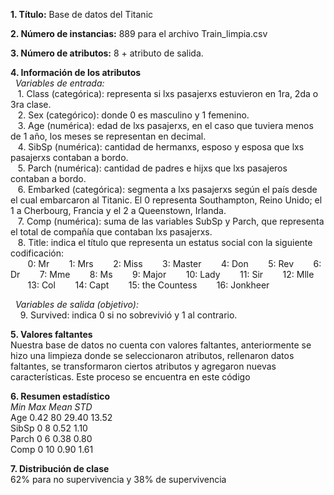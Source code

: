 **1. Título:** Base de datos del Titanic
   
**2. Número de instancias:** 889 para el archivo Train_limpia.csv
   
**3. Número de atributos:** 8 + atributo de salida.
   
**4. Información de los atributos**   <br>
&nbsp;&nbsp;*Variables de entrada:*<br>
  	&nbsp;&nbsp;&nbsp;1. Class (categórica): representa si lxs pasajerxs estuvieron en 1ra, 2da o 3ra clase. <br>
	&nbsp;&nbsp;&nbsp;2.  Sex (categórico): donde 0 es masculino y 1 femenino.<br>
	&nbsp;&nbsp;&nbsp;3. Age (numérica): edad de lxs pasajerxs, en el caso que tuviera menos de 1 año, los meses se representan en decimal. <br>
	&nbsp;&nbsp;&nbsp;4. SibSp (numérica): cantidad de hermanxs, esposo y esposa que lxs pasajerxs contaban a bordo. <br>
	&nbsp;&nbsp;&nbsp;5. Parch (numérica): cantidad de padres e hijxs que lxs pasajeros contaban a bordo. <br>
	&nbsp;&nbsp;&nbsp;6. Embarked (categórica): segmenta a lxs pasajerxs según el país desde el cual embarcaron al Titanic. El 0 representa Southampton, Reino Unido; el 1 a Cherbourg, Francia y el 2 a Queenstown, Irlanda. <br>
	&nbsp;&nbsp;&nbsp;7. Comp (numérica): suma de las variables SubSp y Parch, que representa el total de compañía que contaban lxs pasajerxs. <br>
	&nbsp;&nbsp;&nbsp;8. Title: indica el título que representa un estatus social con la siguiente codificación: <br>
          &nbsp;&nbsp;&nbsp;&nbsp;&nbsp;&nbsp;&nbsp;0: Mr
	  &nbsp;&nbsp;&nbsp;&nbsp;&nbsp;&nbsp;&nbsp;1: Mrs
   	  &nbsp;&nbsp;&nbsp;&nbsp;&nbsp;&nbsp;&nbsp;2: Miss
   	  &nbsp;&nbsp;&nbsp;&nbsp;&nbsp;&nbsp;&nbsp;3: Master
   	  &nbsp;&nbsp;&nbsp;&nbsp;&nbsp;&nbsp;&nbsp;4: Don
   	  &nbsp;&nbsp;&nbsp;&nbsp;&nbsp;&nbsp;&nbsp;5: Rev
   	  &nbsp;&nbsp;&nbsp;&nbsp;&nbsp;&nbsp;&nbsp;6: Dr
   	  &nbsp;&nbsp;&nbsp;&nbsp;&nbsp;&nbsp;&nbsp;7: Mme
   	  &nbsp;&nbsp;&nbsp;&nbsp;&nbsp;&nbsp;&nbsp;8: Ms
   	  &nbsp;&nbsp;&nbsp;&nbsp;&nbsp;&nbsp;&nbsp;9: Major
   	  &nbsp;&nbsp;&nbsp;&nbsp;&nbsp;&nbsp;&nbsp;10: Lady
   	  &nbsp;&nbsp;&nbsp;&nbsp;&nbsp;&nbsp;&nbsp;11: Sir
   	  &nbsp;&nbsp;&nbsp;&nbsp;&nbsp;&nbsp;&nbsp;12: Mlle
   	  &nbsp;&nbsp;&nbsp;&nbsp;&nbsp;&nbsp;&nbsp;13: Col
   	  &nbsp;&nbsp;&nbsp;&nbsp;&nbsp;&nbsp;&nbsp;14: Capt
   	  &nbsp;&nbsp;&nbsp;&nbsp;&nbsp;&nbsp;&nbsp;15: the Countess
   	  &nbsp;&nbsp;&nbsp;&nbsp;&nbsp;&nbsp;&nbsp;16: Jonkheer
   
&nbsp;&nbsp;*Variables de salida (objetivo):*  <br>
      &nbsp;&nbsp;&nbsp; 9. Survived: indica 0 si no sobrevivió y 1 al contrario.  <br>

**5. Valores faltantes**  <br>
Nuestra base de datos no cuenta con valores faltantes, anteriormente se hizo una limpieza donde se seleccionaron atributos, rellenaron datos faltantes, se transformaron ciertos atributos y agregaron nuevas características. Este proceso se encuentra en este código  <br>

**6. Resumen estadístico**  <br>
		*Min      Max     Mean 	  STD*  <br>
Age		0.42	  80      29.40	  13.52   <br>
SibSp		0	  8	  0.52	  1.10  <br>
Parch		0	  6	  0.38	  0.80  <br>
Comp		0	  10      0.90	  1.61  <br>

**7. Distribución de clase**  
62% para no supervivencia y 38% de supervivencia

